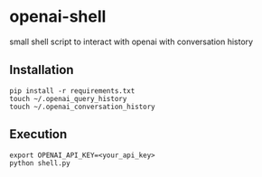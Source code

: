 # openai-shell

small shell script to interact with openai with conversation history

## Installation
```
pip install -r requirements.txt
touch ~/.openai_query_history
touch ~/.openai_conversation_history
```

## Execution
```
export OPENAI_API_KEY=<your_api_key>
python shell.py
```
